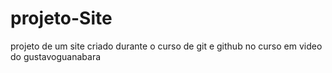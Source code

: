 # projeto-Site
 projeto de um site criado durante o curso de git e github no curso em video do gustavoguanabara
